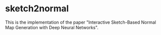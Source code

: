 # sketch2normal

This is the implementation of the paper "Interactive Sketch-Based Normal Map Generation with Deep Neural Networks".
